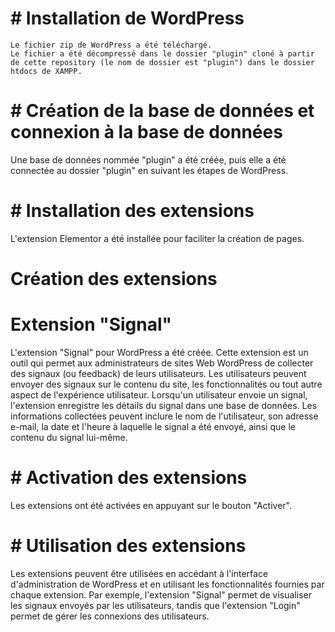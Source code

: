 # # Installation de WordPress

    Le fichier zip de WordPress a été téléchargé.
    Le fichier a été décompressé dans le dossier "plugin" cloné à partir de cette repository (le nom de dossier est "plugin") dans le dossier htdocs de XAMPP.

# # Création de la base de données et connexion à la base de données

Une base de données nommée "plugin" a été créée, puis elle a été connectée au dossier "plugin" en suivant les étapes de WordPress.
# # Installation des extensions

L'extension Elementor a été installée pour faciliter la création de pages.
# Création des extensions
# Extension "Signal"

L'extension "Signal" pour WordPress a été créée. Cette extension est un outil qui permet aux administrateurs de sites Web WordPress de collecter des signaux (ou feedback) de leurs utilisateurs. Les utilisateurs peuvent envoyer des signaux sur le contenu du site, les fonctionnalités ou tout autre aspect de l'expérience utilisateur. Lorsqu'un utilisateur envoie un signal, l'extension enregistre les détails du signal dans une base de données. Les informations collectées peuvent inclure le nom de l'utilisateur, son adresse e-mail, la date et l'heure à laquelle le signal a été envoyé, ainsi que le contenu du signal lui-même.

# # Activation des extensions

Les extensions ont été activées en appuyant sur le bouton "Activer".
# # Utilisation des extensions

Les extensions peuvent être utilisées en accédant à l'interface d'administration de WordPress et en utilisant les fonctionnalités fournies par chaque extension. Par exemple, l'extension "Signal" permet de visualiser les signaux envoyés par les utilisateurs, tandis que l'extension "Login" permet de gérer les connexions des utilisateurs.
